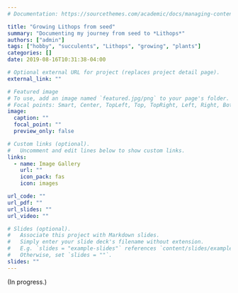 ```yaml
---
# Documentation: https://sourcethemes.com/academic/docs/managing-content/

title: "Growing Lithops from seed"
summary: "Documenting my journey from seed to *Lithops*"
authors: ["admin"]
tags: ["hobby", "succulents", "Lithops", "growing", "plants"]
categories: []
date: 2019-08-16T10:31:38-04:00

# Optional external URL for project (replaces project detail page).
external_link: ""

# Featured image
# To use, add an image named `featured.jpg/png` to your page's folder.
# Focal points: Smart, Center, TopLeft, Top, TopRight, Left, Right, BottomLeft, Bottom, BottomRight.
image:
  caption: ""
  focal_point: ""
  preview_only: false

# Custom links (optional).
#   Uncomment and edit lines below to show custom links.
links:
  - name: Image Gallery
    url: ""
    icon_pack: fas
    icon: images

url_code: ""
url_pdf: ""
url_slides: ""
url_video: ""

# Slides (optional).
#   Associate this project with Markdown slides.
#   Simply enter your slide deck's filename without extension.
#   E.g. `slides = "example-slides"` references `content/slides/example-slides.md`.
#   Otherwise, set `slides = ""`.
slides: ""
---
```


(In progress.)